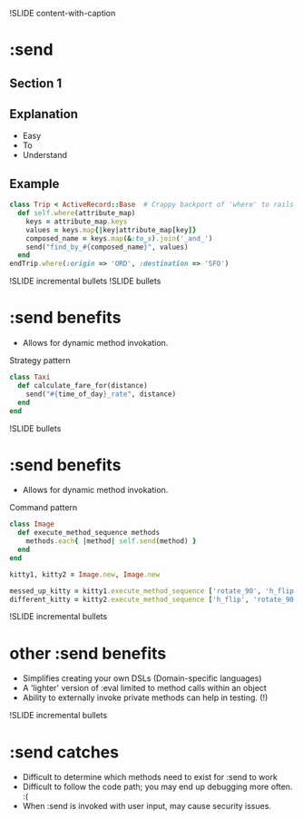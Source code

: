 !SLIDE content-with-caption

# :send

## Section 1

## Explanation

* Easy
* To
* Understand

## Example

```ruby
class Trip < ActiveRecord::Base  # Crappy backport of 'where' to rails 2.3
  def self.where(attribute_map)
    keys = attribute_map.keys
    values = keys.map{|key|attribute_map[key]}
    composed_name = keys.map(&:to_s).join('_and_')
    send("find_by_#{composed_name}", values)
  end
endTrip.where(:origin => 'ORD', :destination => 'SFO')
```
!SLIDE incremental bullets
!SLIDE bullets

# :send benefits

- Allows for dynamic method invokation.

Strategy pattern

```ruby
class Taxi
  def calculate_fare_for(distance)
    send("#{time_of_day}_rate", distance)
  end
end
```

!SLIDE bullets

# :send benefits

- Allows for dynamic method invokation.

Command pattern

```ruby
class Image
  def execute_method_sequence methods
    methods.each{ |method| self.send(method) }
  end
end

kitty1, kitty2 = Image.new, Image.new

messed_up_kitty = kitty1.execute_method_sequence ['rotate_90', 'h_flip']
different_kitty = kitty2.execute_method_sequence ['h_flip', 'rotate_90']
```

!SLIDE incremental bullets

# other :send benefits

- Simplifies creating your own DSLs (Domain-specific languages)
- A 'lighter' version of :eval limited to method calls within an object
- Ability to externally invoke private methods can help in testing. (!)

!SLIDE incremental bullets

# :send catches

- Difficult to determine which methods need to exist for :send to work
- Difficult to follow the code path; you may end up debugging more often.  :(
- When :send is invoked with user input, may cause security issues.
